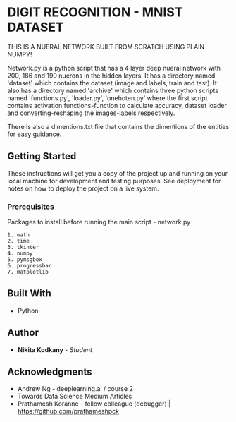 # DIGIT RECOGNITION - MNIST DATASET

THIS IS A NUERAL NETWORK BUILT FROM SCRATCH USING PLAIN NUMPY!

Network.py is a python script that has a 4 layer deep nueral network with 200, 186 and 190 nuerons in the hidden layers. It has a directory named 'dataset' which contains the dataset (image and labels, train and test). It also has a directory named 'archive' which contains three python scripts named 'functions.py', 'loader.py', 'onehoten.py' where the first script contains activation functions-function to calculate accuracy, dataset loader and converting-reshaping the images-labels respectively.

There is also a dimentions.txt file that contains the dimentions of the entities for easy guidance.

## Getting Started

These instructions will get you a copy of the project up and running on your local machine for development and testing purposes. See deployment for notes on how to deploy the project on a live system.

### Prerequisites

Packages to install before running the main script - network.py

```
1. math
2. time
3. tkinter
4. numpy
5. pymsgbox
6. progressbar
7. matplotlib
```

## Built With

* Python

## Author

* **Nikita Kodkany** - *Student*


## Acknowledgments

* Andrew Ng - deeplearning.ai / course 2
* Towards Data Science Medium Articles
* Prathamesh Koranne - fellow colleague (debugger) | https://github.com/prathameshpck
